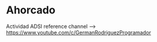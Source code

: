 # Ahorcado
Actividad ADSI
reference channel --> https://www.youtube.com/c/GermanRodriguezProgramador 
